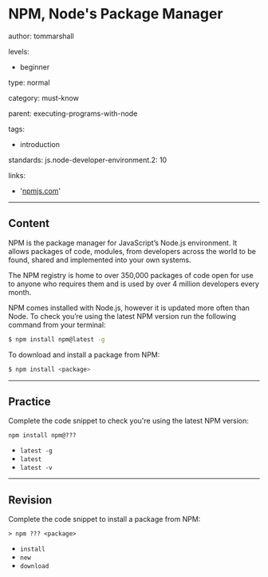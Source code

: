 # NPM, Node's Package Manager
author: tommarshall

levels:

  - beginner

type: normal

category: must-know

parent: executing-programs-with-node

tags:
  - introduction

standards:
  js.node-developer-environment.2: 10

links:

- '[npmjs.com](https://www.npmjs.com/)'

---
## Content

NPM is the package manager for JavaScript’s Node.js environment. It allows packages of code, modules, from developers across the world to be found, shared and implemented into your own systems.

The NPM registry is home to over 350,000 packages of code open for use to anyone who requires them and is used by over 4 million developers every month.

NPM comes installed with Node.js, however it is updated more often than Node. To check you’re using the latest NPM version run the following command from your terminal:

``` bash
$ npm install npm@latest -g
```

To download and install a package from NPM:

```bash
$ npm install <package>
```

---
## Practice

Complete the code snippet to check you're using the latest NPM version:

```
npm install npm@???
```

* `latest -g`
* `latest`
* `latest -v`

---
## Revision

Complete the code snippet to install a package from NPM:

```
> npm ??? <package>
```

* `install`
* `new`
* `download`
